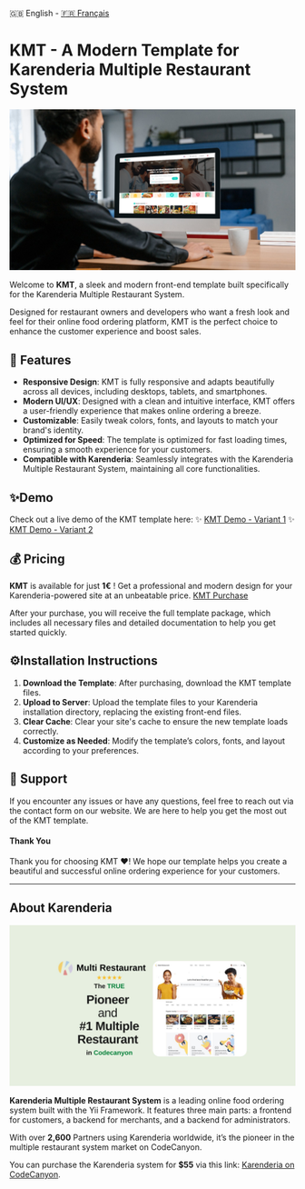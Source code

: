 🇬🇧 English - [🇫🇷 Français](README_FR.md)
# KMT - A Modern Template for Karenderia Multiple Restaurant System
<img src="/images/Nadeats x Karenderia.png">

Welcome to **KMT**, a sleek and modern front-end template built specifically for the Karenderia Multiple Restaurant System. 

Designed for restaurant owners and developers who want a fresh look and feel for their online food ordering platform, KMT is the perfect choice to enhance the customer experience and boost sales.

## 🎨 Features

- **Responsive Design**: KMT is fully responsive and adapts beautifully across all devices, including desktops, tablets, and smartphones.
- **Modern UI/UX**: Designed with a clean and intuitive interface, KMT offers a user-friendly experience that makes online ordering a breeze.
- **Customizable**: Easily tweak colors, fonts, and layouts to match your brand's identity.
- **Optimized for Speed**: The template is optimized for fast loading times, ensuring a smooth experience for your customers.
- **Compatible with Karenderia**: Seamlessly integrates with the Karenderia Multiple Restaurant System, maintaining all core functionalities.

## ✨Demo

Check out a live demo of the KMT template here: 
✨ [KMT Demo - Variant 1](https://www.nadeats.fr)
✨ [KMT Demo - Variant 2](https://www.nadeat.fr)

## 💰 Pricing

**KMT** is available for just **1€** ! 
Get a professional and modern design for your Karenderia-powered site at an unbeatable price. [KMT Purchase](https://buy.stripe.com/7sIcNU8as7AB3e06p9)


After your purchase, you will receive the full template package, which includes all necessary files and detailed documentation to help you get started quickly.

## ⚙️Installation Instructions

1. **Download the Template**: After purchasing, download the KMT template files.
2. **Upload to Server**: Upload the template files to your Karenderia installation directory, replacing the existing front-end files.
3. **Clear Cache**: Clear your site's cache to ensure the new template loads correctly.
4. **Customize as Needed**: Modify the template’s colors, fonts, and layout according to your preferences.

## 💬  Support

If you encounter any issues or have any questions, feel free to reach out via the contact form on our website. We are here to help you get the most out of the KMT template.


#### Thank You

Thank you for choosing KMT ❤️! We hope our template helps you create a beautiful and successful online ordering experience for your customers.

---

## About Karenderia
<img src="/images/Karenderia.jpg">

**Karenderia Multiple Restaurant System** is a leading online food ordering system built with the Yii Framework. It features three main parts: a frontend for customers, a backend for merchants, and a backend for administrators. 

With over **2,600** Partners using Karenderia worldwide, it’s the pioneer in the multiple restaurant system market on CodeCanyon. 

You can purchase the Karenderia system for **$55** via this link: [Karenderia on CodeCanyon](https://codecanyon.net/item/karenderia-multiple-restaurant-system/9118694).
